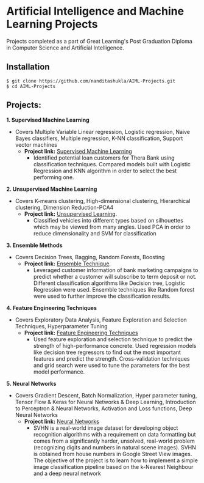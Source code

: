 # Artificial Intelligence and Machine Learning Projects
Projects completed as a part of Great Learning's Post Graduation Diploma in Computer Science and Artificial Intelligence.

## Installation
```
$ git clone https://github.com/nanditashukla/AIML-Projects.git
$ cd AIML-Projects
```

## Projects:
**1. Supervised Machine Learning**
   - Covers Multiple Variable Linear regression, Logistic regression, Naive Bayes classifiers, Multiple regression, K-NN classification, Support vector machines
      - **Project link:** [Supervised Machine Learning](https://nbviewer.org/github/nanditashukla/AIML-Projects/blob/main/01_Supervised%20Machine%20Learning/PROJECT_1.ipynb)
        - Identified potential loan customers for Thera Bank using classification techniques. Compared models built with Logistic Regression and KNN algorithm in order to select the best performing one.
          
**2. Unsupervised Machine Learning**
   - Covers K-means clustering, High-dimensional clustering, Hierarchical clustering, Dimension Reduction-PCA4
      - **Project link:** [Unsupervised Learning](https://nbviewer.org/github/nanditashukla/AIML-Projects/blob/main/02_Unsupervised%20Machine%20Learning/PROJECT_2.ipynb).
         - Classified vehicles into different types based on silhouettes which may be viewed from many angles. Used PCA in order to reduce dimensionality and SVM for classification

**3. Ensemble Methods**
   - Covers Decision Trees, Bagging, Random Forests, Boosting
      - **Project link:** [Ensemble Technique](https://nbviewer.org/github/nanditashukla/AIML-Projects/blob/main/03_Ensemble%20Methods/Project_1.ipynb).
         - Leveraged customer information of bank marketing campaigns to predict whether a customer will subscribe to term deposit or not. Different classification algorithms like Decision tree, Logistic Regression were used. Ensemble techniques like Random forest were used to further improve the classification results.

**4. Feature Engineering Techniques**
   - Covers Exploratory Data Analysis, Feature Exploration and Selection Techniques, Hyperparameter Tuning
      - **Project link:** [Feature Engineering Techniques](https://nbviewer.jupyter.org/github/sharmapratik88/AIML-Projects/blob/master/05_Feature%20Engineering%20Techniques/05_Feature_Engineering_Techniques.ipynb)
        - Used feature exploration and selection technique to predict the strength of high-performance concrete. Used regression models like decision tree regressors to find out the most important features and predict the strength. Cross-validation techniques and grid search were used to tune the parameters for the best model performance.

**5. Neural Networks**
   - Covers Gradient Descent, Batch Normalization, Hyper parameter tuning, Tensor Flow & Keras for Neural Networks & Deep Learning, Introduction to Perceptron & Neural Networks, Activation and Loss functions, Deep Neural Networks
      - **Project link:** [Neural Networks](https://nbviewer.jupyter.org/github/sharmapratik88/AIML-Projects/blob/master/07_Neural%20Networks/07_Neural_Network.ipynb)
        - SVHN is a real-world image dataset for developing object recognition algorithms with a requirement on data formatting but comes from a significantly harder, unsolved, real-world problem (recognizing digits and numbers in natural scene images). SVHN is obtained from house numbers in Google Street View images. The objective of the project is to learn how to implement a simple image classification pipeline based on the k-Nearest Neighbour and a deep neural network

          
